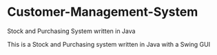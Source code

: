# Customer-Management-System
Stock and Purchasing System written in Java

This is a Stock and Purchasing system written in Java with a Swing GUI 
